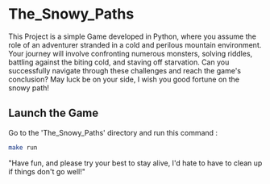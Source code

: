 # The_Snowy_Paths

This Project is a simple Game developed in Python, where you assume the role of an adventurer stranded in a cold and perilous mountain environment. Your journey will involve confronting numerous monsters, solving riddles, battling against the biting cold, and staving off starvation. Can you successfully navigate through these challenges and reach the game's conclusion? May luck be on your side, I wish you good fortune on the snowy path!

## Launch the Game

Go to the 'The_Snowy_Paths' directory and run this command :

```sh
make run 
```
"Have fun, and please try your best to stay alive, I'd hate to have to clean up if things don't go well!" 